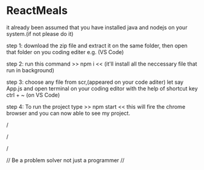 # ReactMeals

it already been assumed that you have installed java and nodejs on your system.(if not please do it)

step 1: download the zip file and extract it on the same folder, then open that folder on you coding editer e.g. (VS Code)

step 2: run this command >> npm i << (it'll install all the neccessary file that run in background)

step 3: choose any file from scr,(appeared on your code aditer) let say App.js and open terminal on your coding editor with the help of shortcut key ctrl + ~ (on VS Code)

step 4: To run the project type >> npm start << this will fire the chrome browser and you can now able to see my project. 

/

/

/

// Be a problem solver not just a programmer //
